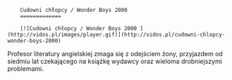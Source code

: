 
        Cudowni chłopcy / Wonder Boys 2000 
        =============
        
        [![Cudowni chłopcy / Wonder Boys 2000 ](http://vidos.pl/images/player.gif)](http://vidos.pl/cudowni-chlopcy-wonder-boys-2000)
        
        
 Profesor literatury angielskiej zmaga się z odejściem żony, przyjazdem od siedmiu lat czekającego na książkę wydawcy oraz wieloma drobniejszymi problemami.
    